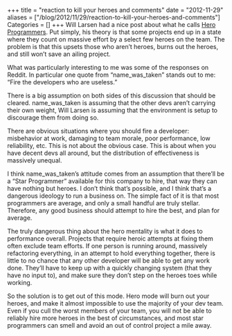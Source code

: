 +++
title = "reaction to kill your heroes and comments"
date = "2012-11-29"
aliases = ["/blog/2012/11/29/reaction-to-kill-your-heroes-and-comments"]
Categories = []
+++
Will Larsen had a nice post about what he calls [Hero Programmers](http://lethain.com/doing-it-harder-and-hero-programming/). Put simply, his theory is that some projects end up in a state where they count on massive effort by a select few heroes on the team. The problem is that this upsets those who aren’t heroes, burns out the heroes, and still won’t save an ailing project.

What was particularly interesting to me was some of the responses on Reddit. In particular one quote from “name_was_taken” stands out to me: “Fire the developers who are useless.”

There is a big assumption on both sides of this discussion that should be cleared. name_was_taken is assuming that the other devs aren’t carrying their own weight, Will Larsen is assuming that the environment is setup to discourage them from doing so.

There are obvious situations where you should fire a developer: misbehavior at work, damaging to team morale, poor performance, low reliability, etc. This is not about the obvious case. This is about when you have decent devs all around, but the distribution of effectiveness is massively unequal.

I think name_was_taken’s attitude comes from an assumption that there’ll be a “Star Programmer” available for this company to hire, that way they can have nothing but heroes. I don’t think that’s possible, and I think that’s a dangerous ideology to run a business on. The simple fact of it is that most programmers are average, and only a small handful are truly stellar. Therefore, any good business should attempt to hire the best, and plan for average.

The truly dangerous thing about the hero mentality is what it does to performance overall. Projects that require heroic attempts at fixing them often exclude team efforts. If one person is running around, massively refactoring everything, in an attempt to hold everything together, there is little to no chance that any other developer will be able to get any work done. They’ll have to keep up with a quickly changing system (that they have no input to), and make sure they don’t step on the heroes toes while working.

So the solution is to get out of this mode. Hero mode will burn out your heroes, and make it almost impossible to use the majority of your dev team. Even if you cull the worst members of your team, you will not be able to reliably hire more heroes in the best of circumstances, and most star programmers can smell and avoid an out of control project a mile away.
